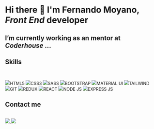 # Hi there 👋 I'm Fernando Moyano, ***Front End*** developer 


## I’m currently working as an mentor at ***Coderhouse***  ...


## Skills

 
 <div "style=inline_block"><br>
 
 <img margin="5px" src="https://img.shields.io/badge/HTML5-F10A1F?style=for-the-badge&logo=html5&logoColor=white">HTML5</img>
 <img margin="5px" src="https://img.shields.io/badge/CSS3-1572B6?style=for-the-badge&logo=css3&logoColor=white">CSS3</img>
 <img margin="5px" src="https://img.shields.io/badge/SASS-bf4080.svg?style=for-the-badge&logo=SASS&logoColor=white">SASS</img>
 <img margin="5px" src="https://img.shields.io/badge/bootstrap-%238511FA.svg?style=for-the-badge&logo=bootstrap&logoColor=white">BOOTSTRAP</img>
 <img margin="5px" src="https://img.shields.io/badge/MUI-%230081CB.svg?style=for-the-badge&logo=mui&logoColor=white">MATERIAL UI</img>
 <img margin="5px" src="https://img.shields.io/badge/tailwind-%2338B2AC.svg?style=for-the-badge&logo=tailwind-&logoColor=white">TAILWIND</img>  
 <img margin="5px" src="https://img.shields.io/badge/git-%23F05033.svg?style=for-the-badge&logo=git&logoColor=white">GIT</img>
 <img margin="5px" src="https://img.shields.io/badge/redux-%23593d88.svg?style=for-the-badge&logo=redux&logoColor=white">REDUX</img>
 <img margin="5px" src="https://img.shields.io/badge/react-10B8E1.svg?style=for-the-badge&logo=react&logoColor=000000">REACT</img>
 <img margin="5px" src="https://img.shields.io/badge/node.js-43853d?style=for-the-badge&logo=node.js&logoColor=white">NODE JS</img>
 <img margin="5px" src="https://img.shields.io/badge/express.js-%23404d59.svg?style=for-the-badge&logo=express&logoColor=%2361DAFB">EXPRESS JS</img>
  
  	                 
</div>

## Contact me


<div "style=inline_block"><br>

<a href="mailto: fernandomoyano21@gmail.com" target="_blank">
	<img src="https://img.shields.io/badge/Gmail-D14836?style=for-the-badge&logo=gmail&logoColor=white" target="_blank">
</a>


<a href="https://www.linkedin.com/in/fernandomoyano-front-end-develper/" target="_blank">
	<img src="https://img.shields.io/badge/LinkedIn-0077B5?style=for-the-badge&logo=linkedin&logoColor=white" target="_blank">
</a>
	
</div>

          

